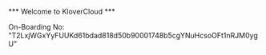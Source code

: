 *** Welcome to KloverCloud ***

On-Boarding No: &#34;T2LxjWGxYyFUUKd61bdad818d50b90001748b5cgYNuHcsoOFt1nRJM0ygU&#34;
